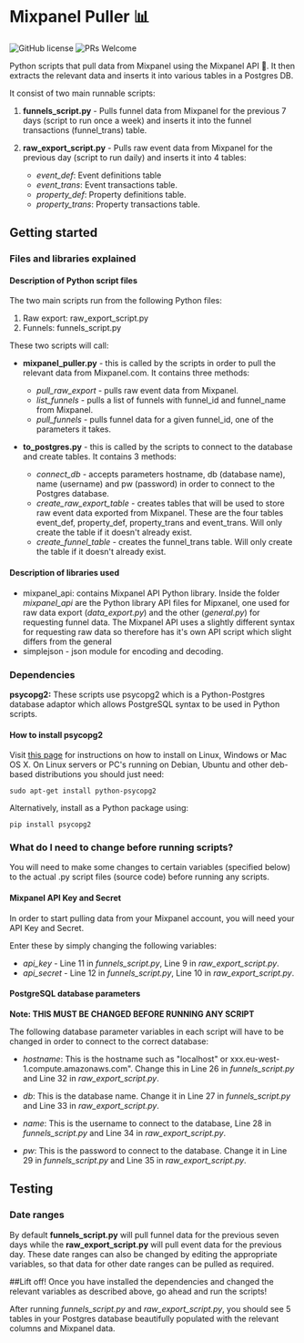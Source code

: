 # Mixpanel Puller 📊

 ![GitHub license](https://img.shields.io/badge/license-MIT-blue.svg)
 ![PRs Welcome](https://img.shields.io/badge/PRs-welcome-brightgreen.svg)
 
Python scripts that pull data from Mixpanel using the Mixpanel API 📡. It then extracts the relevant data and inserts it into various tables in a Postgres DB.

It consist of two main runnable scripts:

1. **funnels_script.py** - Pulls funnel data from Mixpanel for the previous 7 days (script to run once a week) and inserts it into the funnel transactions (funnel_trans) table.

2. **raw_export_script.py** - Pulls raw event data from Mixpanel for the previous day (script to run daily) and inserts it into 4 tables: 

    * *event_def*: Event definitions table
    * *event_trans*: Event transactions table.
    * *property_def*: Property definitions table.
    * *property_trans*: Property transactions table.

## Getting started

### Files and libraries explained

#### Description of Python script files

The two main scripts run from the following Python files:

1. Raw export: raw_export_script.py
2. Funnels: funnels_script.py
 
These two scripts will call:

* **mixpanel_puller.py** - this is called by the scripts in order to pull the relevant data from Mixpanel.com. It contains three methods: 

    * *pull_raw_export* - pulls raw event data from Mixpanel.
    * *list_funnels* - pulls a list of funnels with funnel_id and funnel_name from Mixpanel.
    * *pull_funnels* - pulls funnel data for a given funnel_id, one of the parameters it takes.

* **to_postgres.py** - this is called by the scripts to connect to the database and create tables. It contains 3 methods:
    * *connect_db* - accepts parameters hostname, db (database name), name (username) and pw (password) in order to connect to the Postgres database.
    * *create_raw_export_table* - creates tables that will be used to store raw event data exported from Mixpanel. These are the four tables event_def, property_def, property_trans and event_trans. Will only create the table if it doesn't already exist.
    * *create_funnel_table* - creates the funnel_trans table. Will only create the table if it doesn't already exist.

#### Description of libraries used

* mixpanel_api: contains Mixpanel API Python library. Inside the folder *mixpanel_api* are the Python library API files for Mipxanel, one used for raw data export (*data_export.py*) and the other (*general.py*) for requesting funnel data. The Mixpanel API uses a slightly different syntax for requesting raw data so therefore has it's own API script which slight differs from the general
* simplejson - json module for encoding and decoding.

### Dependencies

**psycopg2:** These scripts use psycopg2 which is a Python-Postgres database adaptor which allows PostgreSQL syntax to be used in Python scripts.

#### How to install psycopg2
Visit [this page][install] for instructions on how to install on Linux, Windows or Mac OS X. On Linux servers or PC's running on Debian, Ubuntu and other deb-based distributions you should just need:
	
```
sudo apt-get install python-psycopg2
```

Alternatively, install as a Python package using:
	
```
pip install psycopg2

```

### What do I need to change before running scripts?

You will need to make some changes to certain variables (specified below) to the actual .py script files (source code) before running any scripts.

#### Mixpanel API Key and Secret
In order to start pulling data from your Mixpanel account, you will need your API Key and Secret.

Enter these by simply changing the following variables:

* *api_key* - Line 11 in *funnels_script.py*, Line 9 in *raw_export_script.py*.
* *api_secret* - Line 12 in *funnels_script.py*, Line 10 in *raw_export_script.py*.

#### PostgreSQL database parameters
**Note: THIS MUST BE CHANGED BEFORE RUNNING ANY SCRIPT**

The following database parameter variables in each script will have to be changed in order to connect to the correct database:

* *hostname*: This is the hostname such as "localhost" or xxx.eu-west-1.compute.amazonaws.com". Change this in Line 26 in *funnels_script.py* and Line 32 in *raw_export_script.py*.
 
* *db*: This is the database name. Change it in Line 27 in *funnels_script.py* and Line 33 in *raw_export_script.py*.

* *name*: This is the username to connect to the database, Line 28 in *funnels_script.py* and Line 34 in *raw_export_script.py*.

* *pw*: This is the password to connect to the database. Change it in Line 29 in *funnels_script.py* and Line 35 in *raw_export_script.py*.

## Testing

### Date ranges
By default **funnels_script.py** will pull funnel data for the previous seven days while the **raw_export_script.py** will pull event data for the previous day. These date ranges can also be changed by editing the appropriate variables, so that data for other date ranges can be pulled as required.

##Lift off!
Once you have installed the dependencies and changed the relevant variables as described above, go ahead and run the scripts!

After running *funnels_script.py* and *raw_export_script.py*, you should see 5 tables in your Postgres database beautifully populated with the relevant columns and Mixpanel data.

[install]: http://initd.org/psycopg/docs/install.html  "How to Install Psycopg2"
